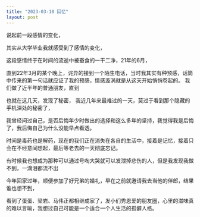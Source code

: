 ```yaml
---
title: "2023-03-10 回忆"
layout: post
---
```

说起前一段感情的变化，

其实从大学毕业我就感受到了感情的变化，

这段感情终于在时间的流逝中被蚕食的一干二净，21年的6月，



直到22年3月的某个晚上，诧异的接到一个陌生电话，当时我其实有种预感，话筒中传来的第一句话就应证了我的预感，情感漩涡就是从这天开始悄悄卷起的。
我们做了近半年的普通朋友，直到

也就在这几天，发现了秘密，
我近几年来最难过的一天，莫过于看到那个隐藏的手机深处的秘密了，




我曾经问过自己，是否后悔年少时做出的选择和这么多年的坚持，我觉得我是后悔了，我后悔自己为什么没能早点看透。

时间是毒药也是解药，现在的我们正在消失在各自的生活中，接着是记忆，接着只会在不经意间想起，最后等老去的一天彻底忘记。

有时候我也想成为那种可以通过号啕大哭就可以发泄掉悲伤的人，但是我发现我做不到，一滴泪都流不出


今年回家过年，顺便参加了好兄弟的婚礼，早在之前就邀请我去当他的伴郎，结果谁也想不到，

看到了蛋蛋、梁岩、马伟正都相继成家了，发小们秀恩爱的朋友圈，心里的滋味真的难以言喻，我想过自己可能是一个适合一个人生活的孤僻人格。
